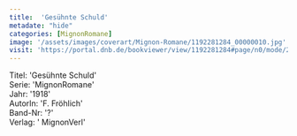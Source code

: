 ```yaml
---
title:  'Gesühnte Schuld'
metadate: "hide"
categories: [MignonRomane]
image: '/assets/images/coverart/Mignon-Romane/1192281284_00000010.jpg'
visit: 'https://portal.dnb.de/bookviewer/view/1192281284#page/n0/mode/2up'
---
```

Titel: 'Gesühnte Schuld' <br>
Serie: 'MignonRomane' <br>
Jahr: '1918' <br>
AutorIn: 'F. Fröhlich' <br>
Band-Nr: '?' <br>
Verlag: ' MignonVerl'